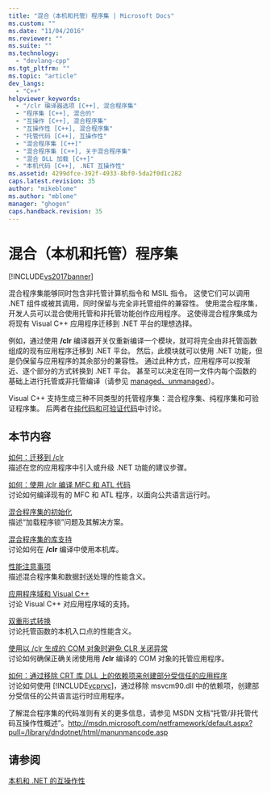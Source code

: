 ```yaml
---
title: "混合（本机和托管）程序集 | Microsoft Docs"
ms.custom: ""
ms.date: "11/04/2016"
ms.reviewer: ""
ms.suite: ""
ms.technology: 
  - "devlang-cpp"
ms.tgt_pltfrm: ""
ms.topic: "article"
dev_langs: 
  - "C++"
helpviewer_keywords: 
  - "/clr 编译器选项 [C++], 混合程序集"
  - "程序集 [C++], 混合的"
  - "互操作 [C++], 混合程序集"
  - "互操作性 [C++], 混合程序集"
  - "托管代码 [C++], 互操作性"
  - "混合程序集 [C++]"
  - "混合程序集 [C++], 关于混合程序集"
  - "混合 DLL 加载 [C++]"
  - "本机代码 [C++], .NET 互操作性"
ms.assetid: 4299dfce-392f-4933-8bf0-5da2f0d1c282
caps.latest.revision: 35
author: "mikeblome"
ms.author: "mblome"
manager: "ghogen"
caps.handback.revision: 35
---
```

# 混合（本机和托管）程序集
[!INCLUDE[vs2017banner](../assembler/inline/includes/vs2017banner.md)]

混合程序集能够同时包含非托管计算机指令和 MSIL 指令。  这使它们可以调用 .NET 组件或被其调用，同时保留与完全非托管组件的兼容性。  使用混合程序集，开发人员可以混合使用托管和非托管功能创作应用程序。  这使得混合程序集成为将现有 Visual C\+\+ 应用程序迁移到 .NET 平台的理想选择。  
  
 例如，通过使用 **\/clr** 编译器开关仅重新编译一个模块，就可将完全由非托管函数组成的现有应用程序迁移到 .NET 平台。  然后，此模块就可以使用 .NET 功能，但是仍保留与应用程序的其余部分的兼容性。  通过此种方式，应用程序可以按渐近、逐个部分的方式转换到 .NET 平台。  甚至可以决定在同一文件内每个函数的基础上进行托管或非托管编译（请参见 [managed、unmanaged](../preprocessor/managed-unmanaged.md)）。  
  
 Visual C\+\+ 支持生成三种不同类型的托管程序集：混合程序集、纯程序集和可验证程序集。  后两者在[纯代码和可验证代码](../dotnet/pure-and-verifiable-code-cpp-cli.md)中讨论。  
  
## 本节内容  
 [如何：迁移到 \/clr](../dotnet/how-to-migrate-to-clr.md)  
 描述在您的应用程序中引入或升级 .NET 功能的建议步骤。  
  
 [如何：使用 \/clr 编译 MFC 和 ATL 代码](../dotnet/how-to-compile-mfc-and-atl-code-by-using-clr.md)  
 讨论如何编译现有的 MFC 和 ATL 程序，以面向公共语言运行时。  
  
 [混合程序集的初始化](../dotnet/initialization-of-mixed-assemblies.md)  
 描述“加载程序锁”问题及其解决方案。  
  
 [混合程序集的库支持](../dotnet/library-support-for-mixed-assemblies.md)  
 讨论如何在 **\/clr** 编译中使用本机库。  
  
 [性能注意事项](../dotnet/performance-considerations-for-interop-cpp.md)  
 描述混合程序集和数据封送处理的性能含义。  
  
 [应用程序域和 Visual C\+\+](../dotnet/application-domains-and-visual-cpp.md)  
 讨论 Visual C\+\+ 对应用程序域的支持。  
  
 [双重形式转换](../dotnet/double-thunking-cpp.md)  
 讨论托管函数的本机入口点的性能含义。  
  
 [使用以 \/clr 生成的 COM 对象时避免 CLR 关闭异常](../dotnet/avoiding-exceptions-on-clr-shutdown-when-consuming-com-objects-built-with-clr.md)  
 讨论如何确保正确关闭使用用 **\/clr** 编译的 COM 对象的托管应用程序。  
  
 [如何：通过移除 CRT 库 DLL 上的依赖项来创建部分受信任的应用程序](../dotnet/create-a-partially-trusted-application.md)  
 讨论如何使用 [!INCLUDE[vcprvc](../build/includes/vcprvc_md.md)]，通过移除 msvcm90.dll 中的依赖项，创建部分受信任的公共语言运行时应用程序。  
  
 了解混合程序集的代码准则有关的更多信息，请参见 MSDN 文档“托管\/非托管代码互操作性概述”。[http:\/\/msdn.microsoft.com\/netframework\/default.aspx?pull\=\/library\/dndotnet\/html\/manunmancode.asp](http://msdn.microsoft.com/netframework/default.aspx?pull=/library/dndotnet/html/manunmancode.asp)  
  
## 请参阅  
 [本机和 .NET 的互操作性](../dotnet/native-and-dotnet-interoperability.md)